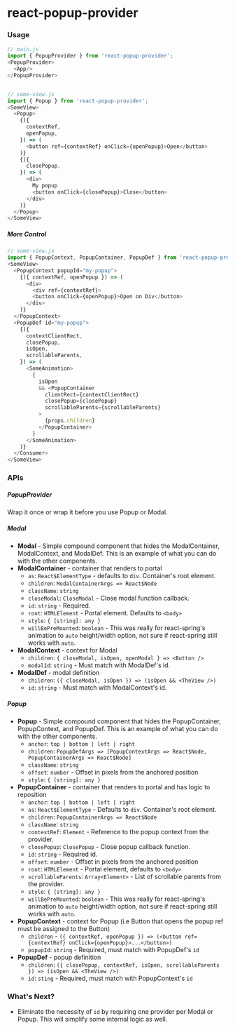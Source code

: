# react-popup-provider

### Usage

```javascript
// main.js
import { PopupProvider } from 'react-popup-provider';
<PopupProvider>
  <App/>
</PopupProvider>


// some-view.js
import { Popup } from 'react-popup-provider';
<SomeView>
  <Popup>
    {({
      contextRef,
      openPopup,
    }) => (
      <button ref={contextRef} onClick={openPopup}>Open</button>
    )}
    {({
      closePopup,
    }) => (
      <div>
        My popup
        <button onClick={closePopup}>Close</button>
      </div>
    )}
  </Popup>
</SomeView>
```

##### More Control
```javascript
// some-view.js
import { PopupContext, PopupContainer, PopupDef } from 'react-popup-provider';
<SomeView>
  <PopupContext popupId="my-popup">
    {({ contextRef, openPopup }) => (
      <div>
        <div ref={contextRef}>
        <button onClick={openPopup}>Open on Div</button>
      </div>
    )}
  </PopupContext>
  <PopupDef id="my-popup">
    {({
      contextClientRect,
      closePopup,
      isOpen,
      scrollableParents,
    }) => (
      <SomeAnimation>
        {
          isOpen
          && <PopupContainer
            clientRect={contextClientRect}
            closePopup={closePopup}
            scrollableParents={scrollableParents}
          >
            {props.children}
          </PopupContainer>
        }
      </SomeAnimation>
    )}
  </Consumer>
</SomeView>
```


### APIs

##### PopupProvider
Wrap it once or wrap it before you use Popup or Modal.

##### Modal

 * **Modal** - Simple compound component that hides the ModalContainer, ModalContext, and ModalDef. This is an example of what you can do with the other components.
 * **ModalContainer** - container that renders to portal
   * `as`: `React$ElementType` - defaults to `div`. Container's root element.
   * `children`: `ModalContainerArgs => React$Node`
   * `className`: `string`
   * `closeModal`: `CloseModal` - Close modal function callback.
   * `id`: `string` - Required.
   * `root`: `HTMLElement` - Portal element. Defaults to `<body>`
   * `style`: `{ [string]: any }`
   * `willBePreMounted`: `boolean` - This was really for react-spring's animation to `auto` height/width option, not sure if react-spring still works with `auto`.
 * **ModalContext** - context for Modal
   * `children`: `{ closeModal, isOpen, openModal } => <Button />`
   * `modalId`: `string` - Must match with ModalDef's id.
 * **ModalDef** - modal definition
   * `children`: `({ closeModal, isOpen }) => (isOpen && <TheView />)`
   * `id`: `string` - Must match with ModalContext's id.
 
##### Popup

 * **Popup** - Simple compound component that hides the PopupContainer, PopupContext, and PopupDef. This is an example of what you can do with the other components.
   * `anchor`: `top | bottom | left | right`
   * `children`: `PopupDefArgs => [PopupContextArgs => React$Node, PopupContainerArgs => React$Node]`
   * `className`: `string`
   * `offset`: `number` - Offset in pixels from the anchored position
   * `style`: `{ [string]: any }`
 * **PopupContainer** - container that renders to portal and has logic to reposition
   * `anchor`: `top | bottom | left | right`
   * `as`: `React$ElementType` - Defaults to `div`. Container's root element.
   * `children`: `PopupContainerArgs => React$Node`
   * `className`: `string`
   * `contextRef`: `Element` - Reference to the popup context from the provider.
   * `closePopup`: `ClosePopup` - Close popup callback function.
   * `id`: `string` - Required id.
   * `offset`: `number` - Offset in pixels from the anchored position
   * `root`: `HTMLElement` - Portal element, defaults to `<body>`
   * `scrollableParents`: `Array<Element>` - List of scrollable parents from the provider.
   * `style`: `{ [string]: any }`
   * `willBePreMounted`: `boolean` - This was really for react-spring's animation to `auto` height/width option, not sure if react-spring still works with `auto`.
 * **PopupContext** - context for Popup (i.e Button that opens the popup ref must be assigned to the Button)
   * `children` - `({ contextRef, openPopup }) => (<button ref={contextRef} onClick={openPopup}>...</button>)`
   * `popupId`: `string` - Required, must match with PopupDef's `id`
 * **PopupDef** - popup definition
   * `children`: `({ closePopup, contextRef, isOpen, scrollableParents }) => (isOpen && <TheView />)`
   * `id`: `sting` - Required, must match with PopupContext's `id`


### What's Next?
 * Eliminate the necessity of `id` by requiring one provider per Modal or Popup. This will simplify some internal logic as well.
